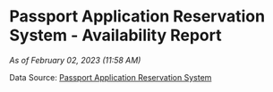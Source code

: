 # Passport Application Reservation System - Availability Report

*As of February 02, 2023 (11:58 AM)*

Data Source: [Passport Application Reservation System](https://eservices.immigration.gov.lk:8443/appointment/pages/reservationApplication.xhtml)